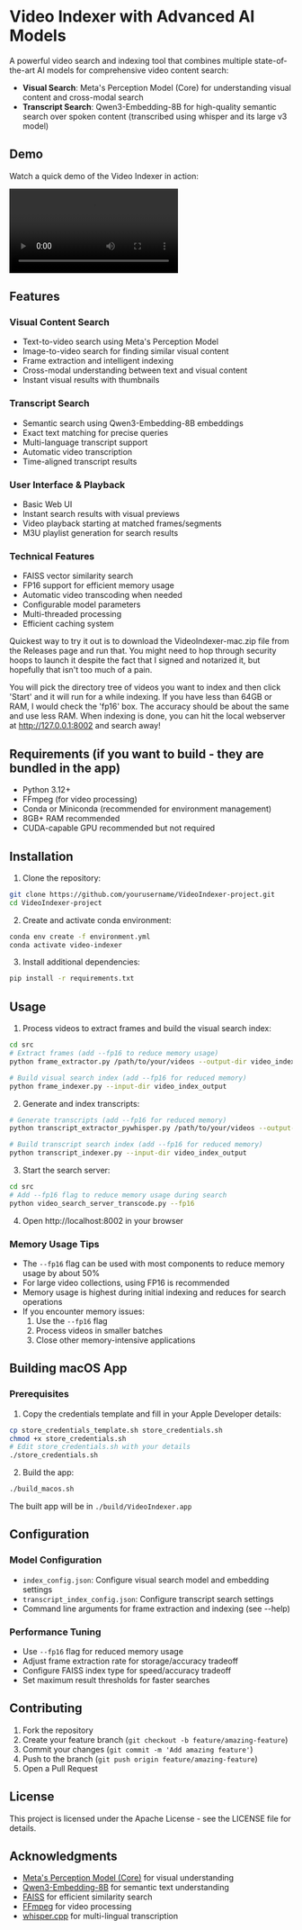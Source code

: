 # Video Indexer with Advanced AI Models

A powerful video search and indexing tool that combines multiple state-of-the-art AI models for comprehensive video content search:

- **Visual Search**: Meta's Perception Model (Core) for understanding visual content and cross-modal search
- **Transcript Search**: Qwen3-Embedding-8B for high-quality semantic search over spoken content (transcribed using whisper and its large v3 model)

## Demo

Watch a quick demo of the Video Indexer in action:

<video src="https://github.com/user-attachments/assets/8efd2c6c-dd3b-415f-bd5e-193adcdc5b7e" controls="controls" style="max-width: 730px;">
</video>

## Features

### Visual Content Search
- Text-to-video search using Meta's Perception Model
- Image-to-video search for finding similar visual content
- Frame extraction and intelligent indexing
- Cross-modal understanding between text and visual content
- Instant visual results with thumbnails

### Transcript Search
- Semantic search using Qwen3-Embedding-8B embeddings
- Exact text matching for precise queries
- Multi-language transcript support
- Automatic video transcription
- Time-aligned transcript results

### User Interface & Playback
- Basic Web UI
- Instant search results with visual previews
- Video playback starting at matched frames/segments
- M3U playlist generation for search results

### Technical Features
- FAISS vector similarity search
- FP16 support for efficient memory usage
- Automatic video transcoding when needed
- Configurable model parameters
- Multi-threaded processing
- Efficient caching system

Quickest way to try it out is to download the VideoIndexer-mac.zip file from the Releases page and run that.  You might need to hop through security hoops to launch it despite the fact that I signed and notarized it, but hopefully that isn't too much of a pain.

You will pick the directory tree of videos you want to index and then click 'Start' and it will run for a while indexing.  If you have less than 64GB or RAM, I would check the 'fp16' box.  The accuracy should be about the same and use less RAM.  When indexing is done, you can hit the local webserver at http://127.0.0.1:8002 and search away!

## Requirements (if you want to build - they are bundled in the app)

- Python 3.12+
- FFmpeg (for video processing)
- Conda or Miniconda (recommended for environment management)
- 8GB+ RAM recommended
- CUDA-capable GPU recommended but not required

## Installation

1. Clone the repository:
```bash
git clone https://github.com/yourusername/VideoIndexer-project.git
cd VideoIndexer-project
```

2. Create and activate conda environment:
```bash
conda env create -f environment.yml
conda activate video-indexer
```

3. Install additional dependencies:
```bash
pip install -r requirements.txt
```

## Usage

1. Process videos to extract frames and build the visual search index:
```bash
cd src
# Extract frames (add --fp16 to reduce memory usage)
python frame_extractor.py /path/to/your/videos --output-dir video_index_output

# Build visual search index (add --fp16 for reduced memory)
python frame_indexer.py --input-dir video_index_output
```

2. Generate and index transcripts:
```bash
# Generate transcripts (add --fp16 for reduced memory)
python transcript_extractor_pywhisper.py /path/to/your/videos --output-dir video_index_output

# Build transcript search index (add --fp16 for reduced memory)
python transcript_indexer.py --input-dir video_index_output
```

3. Start the search server:
```bash
cd src
# Add --fp16 flag to reduce memory usage during search
python video_search_server_transcode.py --fp16
```

4. Open http://localhost:8002 in your browser

### Memory Usage Tips

- The `--fp16` flag can be used with most components to reduce memory usage by about 50%
- For large video collections, using FP16 is recommended
- Memory usage is highest during initial indexing and reduces for search operations
- If you encounter memory issues:
  1. Use the `--fp16` flag
  2. Process videos in smaller batches
  3. Close other memory-intensive applications

## Building macOS App

### Prerequisites

1. Copy the credentials template and fill in your Apple Developer details:
```bash
cp store_credentials_template.sh store_credentials.sh
chmod +x store_credentials.sh
# Edit store_credentials.sh with your details
./store_credentials.sh
```

2. Build the app:
```bash
./build_macos.sh
```

The built app will be in `./build/VideoIndexer.app`

## Configuration

### Model Configuration
- `index_config.json`: Configure visual search model and embedding settings
- `transcript_index_config.json`: Configure transcript search settings
- Command line arguments for frame extraction and indexing (see --help)

### Performance Tuning
- Use `--fp16` flag for reduced memory usage
- Adjust frame extraction rate for storage/accuracy tradeoff
- Configure FAISS index type for speed/accuracy tradeoff
- Set maximum result thresholds for faster searches

## Contributing

1. Fork the repository
2. Create your feature branch (`git checkout -b feature/amazing-feature`)
3. Commit your changes (`git commit -m 'Add amazing feature'`)
4. Push to the branch (`git push origin feature/amazing-feature`)
5. Open a Pull Request

## License

This project is licensed under the Apache License - see the LICENSE file for details.

## Acknowledgments

- [Meta's Perception Model (Core)](https://github.com/facebookresearch/perception_models) for visual understanding
- [Qwen3-Embedding-8B](https://huggingface.co/Qwen/Qwen3-Embedding-8B) for semantic text understanding
- [FAISS](https://github.com/facebookresearch/faiss) for efficient similarity search
- [FFmpeg](https://ffmpeg.org/) for video processing 
- [whisper.cpp](https://github.com/ggml-org/whisper.cpp) for multi-lingual transcription
